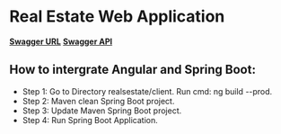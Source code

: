 # Real Estate Web Application

**[Swagger URL](http://localhost:8080/swagger-ui.html)**
**[Swagger API](http://localhost:8080/v2/api-docs)**

## How to intergrate Angular and Spring Boot:

- Step 1: Go to Directory realsestate/client. Run cmd: ng build --prod.
- Step 2: Maven clean Spring Boot project.
- Step 3: Update Maven Spring Boot project.
- Step 4: Run Spring Boot Application.
